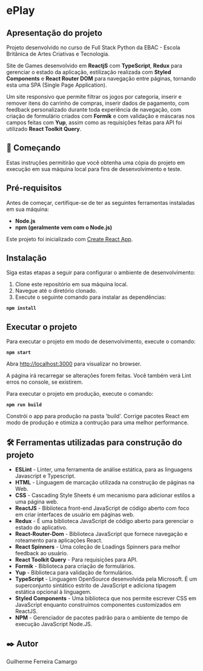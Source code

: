 # ePlay

## Apresentação do projeto



Projeto desenvolvido no curso de Full Stack Python da EBAC - Escola Britânica de Artes Criativas e Tecnologia.

Site de Games desenvolvido em **ReactjS** com **TypeScript**, **Redux** para gerenciar o estado da aplicação,
estilização realizada com **Styled Components** e **React Router DOM** para navegação entre páginas, tornando esta
uma SPA (Single Page Application).

Um site responsivo que permite filtrar os jogos por categoria, inserir e remover itens do carrinho de compras, inserir
dados de pagamento, com feedback personalizado durante toda experiência de navegação, com criação de formulário criados
com **Formik** e com validação e máscaras nos campos feitas com **Yup**, assim como as requisições feitas para API foi
utilizado **React Toolkit Query**.

## 🚀 Começando

Estas instruções permitirão que você obtenha uma cópia do projeto em execução em sua máquina local para fins de desenvolvimento e teste.

## Pré-requisitos

Antes de começar, certifique-se de ter as seguintes ferramentas instaladas em sua máquina:

- **Node.js**
- **npm (geralmente vem com o Node.js)**

Este projeto foi inicializado com [Create React App](https://github.com/facebook/create-react-app).

## Instalação

Siga estas etapas a seguir para configurar o ambiente de desenvolvimento:

1. Clone este repositório em sua máquina local.
2. Navegue até o diretório clonado.
3. Execute o seguinte comando para instalar as dependências:

  **``npm install``**

## Executar o projeto

Para executar o projeto em modo de desenvolvimento, execute o comando:

  **``npm start``**

Abra [http://localhost:3000](http://localhost:3000) para visualizar no browser.

A página irá recarregar se alterações forem feitas.
Você também verá Lint erros no console, se existirem.

Para executar o projeto em produção, execute o comando:

  **``npm run build``**

Constrói o app para produção na pasta 'build'.
Corrige pacotes React em modo de produção e otimiza a contrução para uma melhor performance.

## 🛠️ Ferramentas utilizadas para construção do projeto

* **ESLint** - Linter, uma ferramenta de análise estática, para as linguagens Javascript e Typescript.
* **HTML** - Linguagem de marcação utilizada na construção de páginas na Web.
* **CSS** - Cascading Style Sheets é um mecanismo para adicionar estilos a uma página web.
* **ReactJS** - Biblioteca front-end JavaScript de código aberto com foco em criar interfaces de usuário em páginas web.
* **Redux** - É uma biblioteca JavaScript de código aberto para gerenciar o estado do aplicativo.
* **React-Router-Dom** - Biblioteca JavaScript que fornece navegação e roteamento para aplicações React.
* **React Spinners** - Uma coleção de Loadings Spinners para melhor feedback ao usuário.
* **React Toolkit Query** - Para requisições para API.
* **Formik** - Biblioteca para criação de formulários.
* **Yup** - Biblioteca para validação de formulários.
* **TypeScript** - Linguagem OpenSource desenvolvida pela Microsoft. É um superconjunto sintático estrito de JavaScript e adiciona tipagem estática opcional à linguagem.
* **Styled Components** - Uma biblioteca que nos permite escrever CSS em JavaScript enquanto construímos componentes customizados em ReactJS.
* **NPM** - Gerenciador de pacotes padrão para o ambiente de tempo de execução JavaScript Node.JS.

## ✒️ Autor

Guilherme Ferreira Camargo
